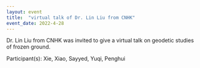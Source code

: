 ```yaml
---
layout: event
title:  "virtual talk of Dr. Lin Liu from CNHK"
event_date: 2022-4-28
---
```


Dr. Lin Liu from CNHK was invited to give a virtual talk on geodetic studies of frozen ground.

Participant(s): Xie, Xiao, Sayyed, Yuqi, Penghui